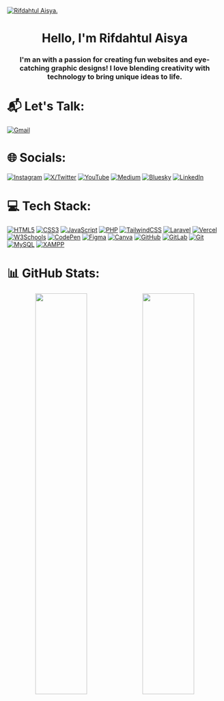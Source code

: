 [![Rifdahtul Aisya.](https://res.cloudinary.com/dkkdwil6w/image/upload/v1743329785/rnlzrd_rt0tef.png)](https://rifdahtulaisya.netlify.app/)

<h1 align="center">Hello, I'm Rifdahtul Aisya</h1>
<h3 align="center">I'm an  with a passion for creating fun websites and eye-catching graphic designs! I love blending creativity with technology to bring unique ideas to life.</h3>

# 📬 Let's Talk:
[![Gmail](https://img.shields.io/badge/-Gmail-000?style=for-the-badge&logo=gmail)](mailto:rifdah.a122@gmail.com)


# 🌐 Socials:
[![Instagram](https://img.shields.io/badge/-Instagram-000?style=for-the-badge&logo=Instagram)](https://www.instagram.com/rifdahtulaisya/) 
[![X/Twitter](https://img.shields.io/badge/-X-000?style=for-the-badge&logo=Twitter)](https://x.com/Rnlzrd) 
[![YouTube](https://img.shields.io/badge/-YouTube-000?style=for-the-badge&logo=YouTube)](https://www.youtube.com/@rifdahtulaisya) 
[![Medium](https://img.shields.io/badge/-Medium-000?style=for-the-badge&logo=medium)](https://rnlzrd.medium.com/) 
[![Bluesky](https://img.shields.io/badge/-Bluesky-000?style=for-the-badge&logo=bluesky)](https://bsky.app/profile/rnlzrd.bsky.social) 
[![LinkedIn](https://img.shields.io/badge/-LinkedIn-000?style=for-the-badge&logo=linkedin)](https://www.linkedin.com/in/rifdahtul-aisya-8a29b52b3/) 



# 💻 Tech Stack:
[![HTML5](https://img.shields.io/badge/-HTML5-000?style=for-the-badge&logo=html5)](https://developer.mozilla.org/en-US/docs/Web/HTML) 
[![CSS3](https://img.shields.io/badge/-CSS3-000?style=for-the-badge&logo=css3)](https://developer.mozilla.org/en-US/docs/Web/CSS) 
[![JavaScript](https://img.shields.io/badge/-JavaScript-000?style=for-the-badge&logo=javascript)](https://developer.mozilla.org/en-US/docs/Web/JavaScript) 
[![PHP](https://img.shields.io/badge/-PHP-000?style=for-the-badge&logo=php)](https://www.php.net/) 
[![TailwindCSS](https://img.shields.io/badge/-TailwindCSS-000?style=for-the-badge&logo=tailwind-css)](https://tailwindcss.com/) 
[![Laravel](https://img.shields.io/badge/-Laravel-000?style=for-the-badge&logo=laravel)](https://laravel.com/) 
[![Vercel](https://img.shields.io/badge/-Vercel-000?style=for-the-badge&logo=vercel)](https://vercel.com/) 
[![W3Schools](https://img.shields.io/badge/-W3Schools-000?style=for-the-badge&logo=w3schools)](https://www.w3schools.com/) 
[![CodePen](https://img.shields.io/badge/-CodePen-000?style=for-the-badge&logo=codepen)](https://codepen.io/) 
[![Figma](https://img.shields.io/badge/-Figma-000?style=for-the-badge&logo=figma)](https://www.figma.com/) 
[![Canva](https://img.shields.io/badge/-Canva-000?style=for-the-badge&logo=canva)](https://www.canva.com/) 
[![GitHub](https://img.shields.io/badge/-GitHub-000?style=for-the-badge&logo=github)](https://github.com/) 
[![GitLab](https://img.shields.io/badge/-GitLab-000?style=for-the-badge&logo=gitlab)](https://gitlab.com/) 
[![Git](https://img.shields.io/badge/-Git-000?style=for-the-badge&logo=git)](https://git-scm.com/) 
[![MySQL](https://img.shields.io/badge/-MySQL-000?style=for-the-badge&logo=mysql)](https://www.mysql.com/) 
[![XAMPP](https://img.shields.io/badge/-XAMPP-000?style=for-the-badge&logo=xampp)](https://www.apachefriends.org/index.html) 


# 📊 GitHub Stats:
<div align="center">
  <picture>
    <source media="(max-width: 600px)" srcset="https://github-readme-stats.vercel.app/api?username=rifdahtulaisya&theme=radical&hide_border=false&include_all_commits=false&count_private=false">
    <img src="https://github-readme-stats.vercel.app/api?username=rifdahtulaisya&theme=radical&hide_border=false&include_all_commits=false&count_private=false" width="49%">
  </picture>
  <picture>
    <source media="(max-width: 600px)" srcset="https://github-readme-stats.vercel.app/api/top-langs/?username=rifdahtulaisya&theme=radical&hide_border=false&include_all_commits=false&count_private=false&layout=compact">
    <img src="https://github-readme-stats.vercel.app/api/top-langs/?username=rifdahtulaisya&theme=radical&hide_border=false&include_all_commits=false&count_private=false&layout=compact" width="49%">
  </picture>
</div>
